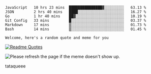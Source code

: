 <!--START_SECTION:waka-->

```text
JavaScript   10 hrs 23 mins  ███████████████▓░░░░░░░░░   63.13 %
JSON         2 hrs 40 mins   ████░░░░░░░░░░░░░░░░░░░░░   16.27 %
Go           1 hr 40 mins    ██▓░░░░░░░░░░░░░░░░░░░░░░   10.19 %
Git Config   33 mins         █░░░░░░░░░░░░░░░░░░░░░░░░   03.37 %
Markdown     17 mins         ▒░░░░░░░░░░░░░░░░░░░░░░░░   01.73 %
Bash         14 mins         ▒░░░░░░░░░░░░░░░░░░░░░░░░   01.45 %
```

<!--END_SECTION:waka-->

`Welcome, here's a random quote and meme for you`

[![Readme Quotes](https://quotes-github-readme.vercel.app/api?type=horizontal&theme=catppuccin)](https://github.com/piyushsuthar/github-readme-quotes)

<img src='https://user-images.githubusercontent.com/88014435/172651369-4de96835-d6c3-4804-9d49-780e5b4ff258.png' title="Meme" alt="Please refresh the page if the meme doesn't show up.">

tataqueee

